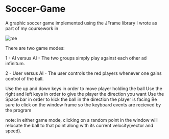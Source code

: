 # Soccer-Game
A graphic soccer game implemented using the JFrame library I wrote as part of my coursework in 

![me](https://github.com/RoyAbr121/Soccer-Game/blob/master/SoccerGame.gif)

There are two game modes:

1 - AI versus AI - The two groups simply play against each other ad infinitum.

2 - User versus AI - The user controls the red players whenever one gains control of the ball.

Use the up and down keys in order to move player holding the ball
Use the right and left keys in order to give the player the direction you want
Use the Space bar in order to kick the ball in the direction the player is facing
Be sure to click on the window frame so the keyboard events are recieved by the program

note: in either game mode, clicking on a random point in the window will relocate the ball 
to that point along with its current velocity(vector and speed).
